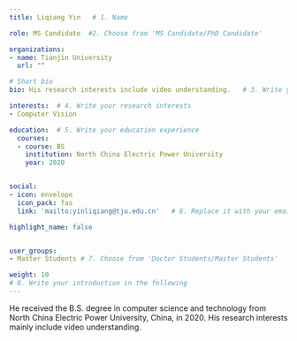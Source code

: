 ```yaml
---
title: Liqiang Yin   # 1. Name

role: MS Candidate  #2. Choose from 'MS Candidate/PhD Candidate'

organizations:
- name: Tianjin University
  url: ""

# Short bio 
bio: His research interests include video understanding.   # 3. Write your short biography

interests:  # 4. Write your research interests
- Computer Vision

education:  # 5. Write your education experience
  courses:
  - course: BS
    institution: North China Electric Power University
    year: 2020


social:
- icon: envelope
  icon_pack: fas
  link: 'mailto:yinliqiang@tju.edu.cn'   # 6. Replace it with your email

highlight_name: false


user_groups:
- Master Students # 7. Choose from 'Doctor Students/Master Students'

weight: 10
# 8. Write your introduction in the following
---
```


He received the B.S. degree in computer science and technology from North China Electric Power University, China, in 2020. His research interests mainly include video understanding.